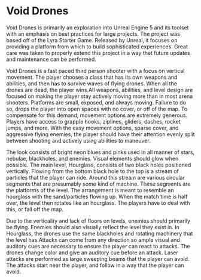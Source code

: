 # Void Drones

Void Drones is primarily an exploration into Unreal Engine 5 and its toolset with an emphasis on best practices for large projects. The project was based off of the Lyra Starter Game. Released by Unreal, it focuses on providing a platform from which to build sophisticated experiences. Great care was taken to properly extend this project in a way that future updates and maintenance can be performed.


Void Drones is a fast paced third person shooter with a focus on vertical movement. The player chooses a class that has its own weapons and abilities, and then has to survive waves of flying drones. When all the drones are dead, the player wins.All weapons, abilities, and level design are focused on making the player stay actively moving more than in most arena shooters. Platforms are small, exposed, and always moving. Failure to do so, drops the player into open spaces with no cover, or off of the map. To compensate for this demand, movement options are extremely generous. Players have access to grapple hooks, ziplines, gliders, dashes, rocket jumps, and more. With the easy movement options, sparse cover, and aggressive flying enemies, the player should have their attention evenly split between shooting and actively using abilities to maneuver.

The look consists of bright neon blues and pinks used in all manner of stars, nebulae, blackholes, and enemies. Visual elements should glow when possible. The main level, Hourglass, consists of two black holes positioned vertically. Flowing from the bottom black hole to the top is a stream of particles that the player can ride. Around this stream are various circular segments that are presumably some kind of machine. These segments are the platforms of the level. The arrangement is meant to resemble an hourglass with the sand/particles flowing up. When the match time is half over, the level then rotates like an hourglass. The players have to deal with this, or fall off the map.

Due to the verticality and lack of floors on levels, enemies should primarily be flying. Enemies should also visually reflect the level they exist in. In Hourglass, the drones use the same blackholes and rotating machinery that the level has.Attacks can come from any direction so ample visual and auditory cues are necessary to ensure the player can react to attacks. The drones change color and give an auditory cue before an attack.  Laser attacks are performed as large sweeping beams that the player can avoid. The attacks start near the player, and follow in a way that the player can avoid.
